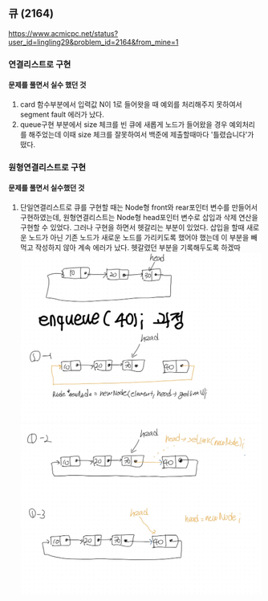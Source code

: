 ## 큐 (2164) 
https://www.acmicpc.net/status?user_id=lingling29&problem_id=2164&from_mine=1 
### 연결리스트로 구현
####  문제를 풀면서 실수 했던 것
1. card 함수부분에서 입력값 N이 1로 들어왓을 때 예외를 처리해주지 못하여서 segment fault 에러가 났다. 
2. queue구현 부분에서 size 체크를 빈 큐에 새롭게 노드가 들어왔을 경우 예외처리를 해주었는데 이때 size 체크를 잘못하여서 백준에 제출할때마다 '틀렸습니다'가 떴다.
### 원형연결리스트로 구현
#### 문제를 풀면서 실수했던 것
1. 단일연결리스트로 큐를 구현할 때는 Node형 front와 rear포인터 변수를 만들어서 구현하였는데, 원형연결리스트는 Node형 head포인터 변수로 삽입과 삭제 연산을 구현할 수 있었다. 그러나 구현을 하면서 헷갈리는 부분이 있었다. 삽입을 할때 새로운 노드가 아닌 기존 노드가 새로운 노드를 가리키도록 했어야 했는데 이 부분을 빼먹고 작성하지 않아 계속 에러가 났다. 헷갈렸던 부분을 기록해두도록 하겠따
![!\[Alt text\](image.png)](%EC%9D%B4%EB%AF%B8%EC%A7%80/01.jpg)
![Alt text](%EC%9D%B4%EB%AF%B8%EC%A7%80/02.jpg)
